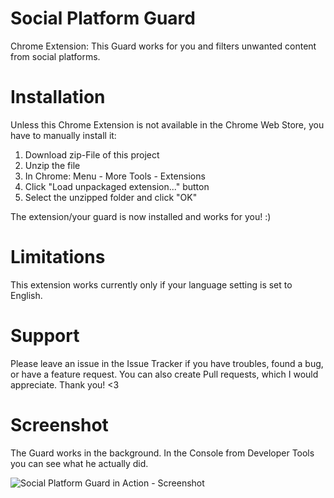 # Social Platform Guard

Chrome Extension: This Guard works for you and filters unwanted content from social platforms.

# Installation

Unless this Chrome Extension is not available in the Chrome Web Store, you have to manually install it:

1. Download zip-File of this project
1. Unzip the file
1. In Chrome: Menu - More Tools - Extensions
1. Click "Load unpackaged extension..." button
1. Select the unzipped folder and click "OK"

The extension/your guard is now installed and works for you! :)

# Limitations

This extension works currently only if your language setting is set to English.

# Support

Please leave an issue in the Issue Tracker if you have troubles, found a bug, or have a feature request. You can also create Pull requests, which I would appreciate. Thank you! <3

# Screenshot

The Guard works in the background. In the Console from Developer Tools you can see what he actually did.

![Social Platform Guard in Action - Screenshot](https://cloud.githubusercontent.com/assets/1218033/19016586/a5805ece-881e-11e6-96b3-dd7bde98ff97.png)
